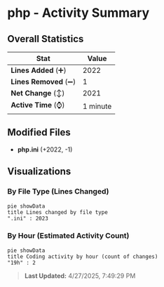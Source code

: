 # php - Activity Summary 

## Overall Statistics

| Stat                   | Value                                                             |
| ---------------------- | ----------------------------------------------------------------- |
| **Lines Added** (➕)   | 2022                                          |
| **Lines Removed** (➖) | 1                                        |
| **Net Change** (↕)    | 2021                |
| **Active Time** (⌚)   | 1 minute |


## Modified Files
- **php.ini** (+2022, -1)

## Visualizations

### By File Type (Lines Changed)

```mermaid
pie showData
title Lines changed by file type
".ini" : 2023
```

### By Hour (Estimated Activity Count)

```mermaid
pie showData
title Coding activity by hour (count of changes)
"19h" : 2
```


> **Last Updated:** 4/27/2025, 7:49:29 PM